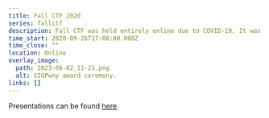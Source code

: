 ```yaml
---
title: Fall CTF 2020
series: fallctf
description: Fall CTF was held entirely online due to COVID-19. It was organized by Ravi.
time_start: 2020-09-26T17:00:00.000Z
time_close: ""
location: Online
overlay_image:
  path: 2023-06-02_11-21.png
  alt: SIGPwny award ceremony.
links: []
---
```

P﻿resentations can be found [here](https://www.youtube.com/playlist?list=PL0Q-_Oy-AsjenjYYuu8n2Xq4a22aFv4-i).